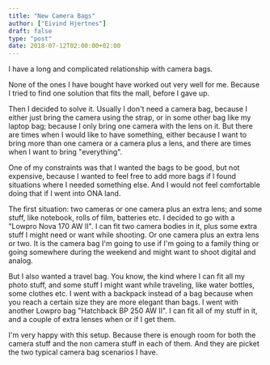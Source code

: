 ```yaml
---
title: "New Camera Bags"
author: ["Eivind Hjertnes"]
draft: false
type: "post"
date: 2018-07-12T02:00:00+02:00
---
```


I have a long and complicated relationship with camera bags.

None of the ones I have bought have worked out very well for me. Because
I tried to find one solution that fits the mall, before I gave up.

Then I decided to solve it. Usually I don't need a camera bag, because I
either just bring the camera using the strap, or in some other bag like
my laptop bag; because I only bring one camera with the lens on it. But
there are times when I would like to have something, either because I
want to bring more than one camera or a camera plus a lens, and there
are times when I want to bring "everything".

One of my constraints was that I wanted the bags to be good, but not
expensive, because I wanted to feel free to add more bags if I found
situations where I needed something else. And I would not feel
comfortable doing that if I went into ONA land.

The first situation: two cameras or one camera plus an extra lens; and
some stuff, like notebook, rolls of film, batteries etc. I decided to go
with a "Lowpro Nova 170 AW II". I can fit two camera bodies in it, plus
some extra stuff I might need or want while shooting. Or one camera plus
an extra lens or two. It is the camera bag I'm going to use if I'm going
to a family thing or going somewhere during the weekend and might want
to shoot digital and analog.

But I also wanted a travel bag. You know, the kind where I can fit all
my photo stuff, and some stuff I might want while traveling, like water
bottles, some clothes etc. I went with a backpack instead of a bag
because when you reach a certain size they are more elegant than bags. I
went with another Lowpro bag "Hatchback BP 250 AW II". I can fit all of
my stuff in it, and a couple of extra lenses when or if I get them.

I'm very happy with this setup. Because there is enough room for both
the camera stuff and the non camera stuff in each of them. And they are
picket the two typical camera bag scenarios I have.

